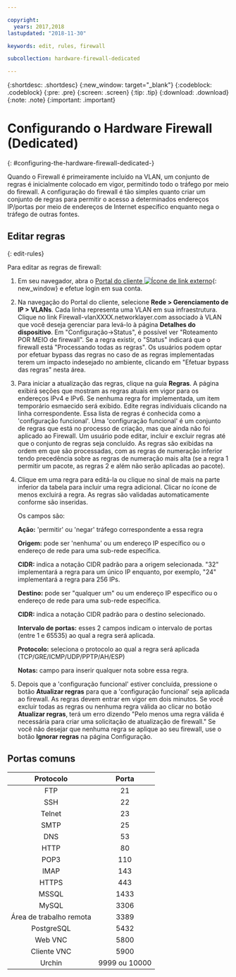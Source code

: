 ```yaml
---

copyright:
  years: 2017,2018
lastupdated: "2018-11-30"

keywords: edit, rules, firewall

subcollection: hardware-firewall-dedicated

---
```


{:shortdesc: .shortdesc}
{:new_window: target="_blank"}
{:codeblock: .codeblock}
{:pre: .pre}
{:screen: .screen}
{:tip: .tip}
{:download: .download}
{:note: .note}
{:important: .important}

# Configurando o Hardware Firewall (Dedicated)
{: #configuring-the-hardware-firewall-dedicated-}

Quando o Firewall é primeiramente incluído na VLAN, um conjunto de regras é inicialmente colocado em vigor, permitindo todo o tráfego por meio do firewall. A configuração do firewall é tão simples quanto criar um conjunto de regras para permitir o acesso a determinados endereços IP/portas por meio de endereços de Internet específico enquanto nega o tráfego de outras fontes.

## Editar regras
{: edit-rules}

Para editar as regras de firewall:

1. Em seu navegador, abra o [Portal do cliente ![Ícone de link externo](../../icons/launch-glyph.svg "Ícone de link externo")](https://control.softlayer.com/){: new_window} e efetue login em sua conta.
2. Na navegação do Portal do cliente, selecione **Rede > Gerenciamento de IP > VLANs**. Cada linha representa uma VLAN em sua infraestrutura.  Clique no link Firewall-vlanXXXX.networklayer.com associado à VLAN que você deseja gerenciar para levá-lo à página **Detalhes do dispositivo**. Em "Configuração->Status", é possível ver "Roteamento POR MEIO de firewall". Se a regra existir, o "Status" indicará que o firewall está "Processando todas as regras". Os usuários podem optar por efetuar bypass das regras no caso de as regras implementadas terem um impacto indesejado no ambiente, clicando em "Efetuar bypass das regras" nesta área.
3. Para iniciar a atualização das regras, clique na guia **Regras**. A página exibirá seções que mostram as regras atuais em vigor para os endereços IPv4 e IPv6.  Se nenhuma regra for implementada, um item temporário esmaecido será exibido.  Edite regras individuais clicando na linha correspondente.  Essa lista de regras é conhecida como a 'configuração funcional'. Uma 'configuração funcional' é um conjunto de regras que está no processo de criação, mas que ainda não foi aplicado ao Firewall. Um usuário pode editar, incluir e excluir regras até que o conjunto de regras seja concluído.  As regras são exibidas na ordem em que são processadas, com as regras de numeração inferior tendo precedência sobre as regras de numeração mais alta (se a regra 1 permitir um pacote, as regras 2 e além não serão aplicadas ao pacote).
4. Clique em uma regra para editá-la ou clique no sinal de mais na parte inferior da tabela para incluir uma regra adicional. Clicar no ícone de menos excluirá a regra. As regras são validadas automaticamente conforme são inseridas.

    Os campos são:

    **Ação:** 'permitir' ou 'negar' tráfego correspondente a essa regra

    **Origem:** pode ser 'nenhuma' ou um endereço IP específico ou o endereço de rede para uma sub-rede específica.

    **CIDR:** indica a notação CIDR padrão para a origem selecionada.  "32" implementará a regra para um único IP enquanto, por exemplo, "24" implementará a regra para 256 IPs.

    **Destino:** pode ser "qualquer um" ou um endereço IP específico ou o endereço de rede para uma sub-rede específica.

    **CIDR:** indica a notação CIDR padrão para o destino selecionado.

    **Intervalo de portas:** esses 2 campos indicam o intervalo de portas (entre 1 e 65535) ao qual a regra será aplicada.

    **Protocolo:** seleciona o protocolo ao qual a regra será aplicada (TCP/GRE/ICMP/UDP/PPTP/AH/ESP)

    **Notas:** campo para inserir qualquer nota sobre essa regra.

5. Depois que a 'configuração funcional' estiver concluída, pressione o botão **Atualizar regras** para que a 'configuração funcional' seja aplicada ao firewall. As regras devem entrar em vigor em dois minutos. Se você excluir todas as regras ou nenhuma regra válida ao clicar no botão **Atualizar regras**, terá um erro dizendo "Pelo menos uma regra válida é necessária para criar uma solicitação de atualização de firewall." Se você não desejar que nenhuma regra se aplique ao seu firewall, use o botão **Ignorar regras** na página Configuração.

## Portas comuns

| Protocolo | Porta |
| :-----: | :-----: |
| FTP | 21 |
| SSH | 22 |
| Telnet | 23 |
| SMTP | 25 |
| DNS | 53 |
| HTTP | 80 |
| POP3 | 110 |
| IMAP | 143 |
| HTTPS | 443 |
| MSSQL | 1433 |
| MySQL | 3306 |
| Área de trabalho remota | 3389 |
| PostgreSQL | 5432 |
| Web VNC | 5800 |
| Cliente VNC | 5900 |
| Urchin | 9999 ou 10000 ||
